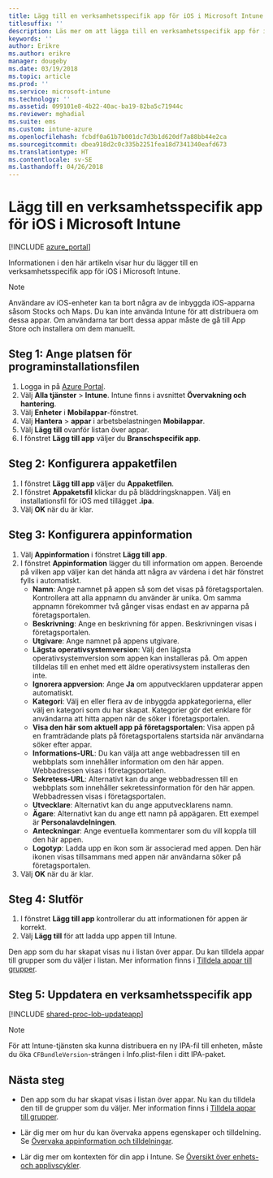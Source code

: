 ```yaml
---
title: Lägg till en verksamhetsspecifik app för iOS i Microsoft Intune
titlesuffix: ''
description: Läs mer om att lägga till en verksamhetsspecifik app för iOS i Microsoft Intune.
keywords: ''
author: Erikre
ms.author: erikre
manager: dougeby
ms.date: 03/19/2018
ms.topic: article
ms.prod: ''
ms.service: microsoft-intune
ms.technology: ''
ms.assetid: 099101e8-4b22-40ac-ba19-82ba5c71944c
ms.reviewer: mghadial
ms.suite: ems
ms.custom: intune-azure
ms.openlocfilehash: fcbdf0a61b7b001dc7d3b1d620df7a88bb44e2ca
ms.sourcegitcommit: dbea918d2c0c335b2251fea18d7341340eafd673
ms.translationtype: HT
ms.contentlocale: sv-SE
ms.lasthandoff: 04/26/2018
---
```

# <a name="add-an-ios-line-of-business-app-to-microsoft-intune"></a>Lägg till en verksamhetsspecifik app för iOS i Microsoft Intune

[!INCLUDE [azure_portal](./includes/azure_portal.md)]

Informationen i den här artikeln visar hur du lägger till en verksamhetsspecifik app för iOS i Microsoft Intune.

>[!NOTE]
>Användare av iOS-enheter kan ta bort några av de inbyggda iOS-apparna såsom Stocks och Maps. Du kan inte använda Intune för att distribuera om dessa appar. Om användarna tar bort dessa appar måste de gå till App Store och installera om dem manuellt.

## <a name="step-1-specify-the-software-setup-file"></a>Steg 1: Ange platsen för programinstallationsfilen

1. Logga in på [Azure Portal](https://portal.azure.com).
2. Välj **Alla tjänster** > **Intune**. Intune finns i avsnittet **Övervakning och hantering**.
3. Välj **Enheter** i **Mobilappar**-fönstret.
4. Välj **Hantera** > **appar** i arbetsbelastningen **Mobilappar**.
5. Välj **Lägg till** ovanför listan över appar.
6. I fönstret **Lägg till app** väljer du **Branschspecifik app**.

## <a name="step-2-configure-the-app-package-file"></a>Steg 2: Konfigurera appaketfilen

1. I fönstret **Lägg till app** väljer du **Appaketfilen**.
2. I fönstret **Appaketsfil** klickar du på bläddringsknappen. Välj en installationsfil för iOS med tillägget **.ipa**.
3. Välj **OK** när du är klar.


## <a name="step-3-configure-app-information"></a>Steg 3: Konfigurera appinformation

1. Välj **Appinformation** i fönstret **Lägg till app**.
2. I fönstret **Appinformation** lägger du till information om appen. Beroende på vilken app väljer kan det hända att några av värdena i det här fönstret fylls i automatiskt.
    - **Namn**: Ange namnet på appen så som det visas på företagsportalen. Kontrollera att alla appnamn du använder är unika. Om samma appnamn förekommer två gånger visas endast en av apparna på företagsportalen.
    - **Beskrivning**: Ange en beskrivning för appen. Beskrivningen visas i företagsportalen.
    - **Utgivare**: Ange namnet på appens utgivare.
    - **Lägsta operativsystemversion**: Välj den lägsta operativsystemversion som appen kan installeras på. Om appen tilldelas till en enhet med ett äldre operativsystem installeras den inte.
    - **Ignorera appversion**: Ange **Ja** om apputvecklaren uppdaterar appen automatiskt.
    - **Kategori**: Välj en eller flera av de inbyggda appkategorierna, eller välj en kategori som du har skapat. Kategorier gör det enklare för användarna att hitta appen när de söker i företagsportalen.
    - **Visa den här som aktuell app på företagsportalen**: Visa appen på en framträdande plats på företagsportalens startsida när användarna söker efter appar.
    - **Informations-URL**: Du kan välja att ange webbadressen till en webbplats som innehåller information om den här appen. Webbadressen visas i företagsportalen.
    - **Sekretess-URL**: Alternativt kan du ange webbadressen till en webbplats som innehåller sekretessinformation för den här appen. Webbadressen visas i företagsportalen.
    - **Utvecklare**: Alternativt kan du ange apputvecklarens namn.
    - **Ägare**: Alternativt kan du ange ett namn på appägaren. Ett exempel är **Personalavdelningen**.
    - **Anteckningar**: Ange eventuella kommentarer som du vill koppla till den här appen.
    - **Logotyp**: Ladda upp en ikon som är associerad med appen. Den här ikonen visas tillsammans med appen när användarna söker på företagsportalen.
3. Välj **OK** när du är klar.

## <a name="step-4-finish-up"></a>Steg 4: Slutför

1. I fönstret **Lägg till app** kontrollerar du att informationen för appen är korrekt.
2. Välj **Lägg till** för att ladda upp appen till Intune.

Den app som du har skapat visas nu i listan över appar. Du kan tilldela appar till grupper som du väljer i listan. Mer information finns i [Tilldela appar till grupper](apps-deploy.md).

## <a name="step-5-update-a-line-of-business-app"></a>Steg 5: Uppdatera en verksamhetsspecifik app

[!INCLUDE [shared-proc-lob-updateapp](./includes/shared-proc-lob-updateapp.md)]

> [!NOTE]
> För att Intune-tjänsten ska kunna distribuera en ny IPA-fil till enheten, måste du öka `CFBundleVersion`-strängen i Info.plist-filen i ditt IPA-paket.

## <a name="next-steps"></a>Nästa steg

- Den app som du har skapat visas i listan över appar. Nu kan du tilldela den till de grupper som du väljer. Mer information finns i [Tilldela appar till grupper](apps-deploy.md).

- Lär dig mer om hur du kan övervaka appens egenskaper och tilldelning. Se [Övervaka appinformation och tilldelningar](apps-monitor.md).

- Lär dig mer om kontexten för din app i Intune. Se [Översikt över enhets- och applivscykler](introduction-device-app-lifecycles.md).
